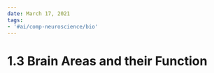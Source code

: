```yaml
---
date: March 17, 2021
tags:
- '#ai/comp-neuroscience/bio'
---
```


# 1.3 Brain Areas and their Function
